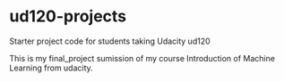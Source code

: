 ud120-projects
==============

Starter project code for students taking Udacity ud120

This is my final_project sumission of my course Introduction of Machine Learning from udacity.
